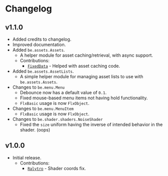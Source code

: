 # Changelog

## v1.1.0

- Added credits to changelog.
- Improved documentation.
- Added `be.assets.Assets`.
  - A helper module for asset caching/retrieval, with async support.
  - Contributions:
    - [`FixedData`](https://github.com/FixedData) - Helped with asset caching code.
- Added `be.assets.AssetLists`.
  - A simple helper module for managing asset lists to use with `be.assets.Assets`.
- Changes to `be.menu.Menu`
  - Debounce now has a default value of `0.1`.
  - Fixed mouse-based menu items not having hold functionality.
  - `FlxBasic` usage is now `FlxObject`.
- Changes to `be.menu.MenuItem`
  - `FlxBasic` usage is now `FlxObject`.
- Changes to `be.shader.shaders.NoiseShader`
  - Fixed the `size` uniform having the inverse of intended behavior in the shader. (oops)

## v1.0.0

- Initial release.
  - Contributions:
    - [`Ralytro`](https://github.com/Raltyro) - Shader coords fix.
